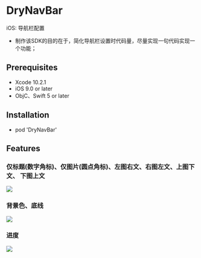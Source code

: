 # DryNavBar
iOS: 导航栏配置
* 制作该SDK的目的在于，简化导航栏设置时代码量，尽量实现一句代码实现一个功能；


## Prerequisites
* Xcode 10.2.1
* iOS 9.0 or later
* ObjC、Swift 5 or later


## Installation
* pod 'DryNavBar'


## Features
### 仅标题(数字角标)、仅图片(圆点角标)、左图右文、右图左文、上图下文、 下图上文
![](https://github.com/duanruiying/DryNavBar/raw/master/Image/11.png)

### 背景色、底线
![](https://github.com/duanruiying/DryNavBar/raw/master/Image/22.png)

### 进度
![](https://github.com/duanruiying/DryNavBar/raw/master/Image/33.png)
